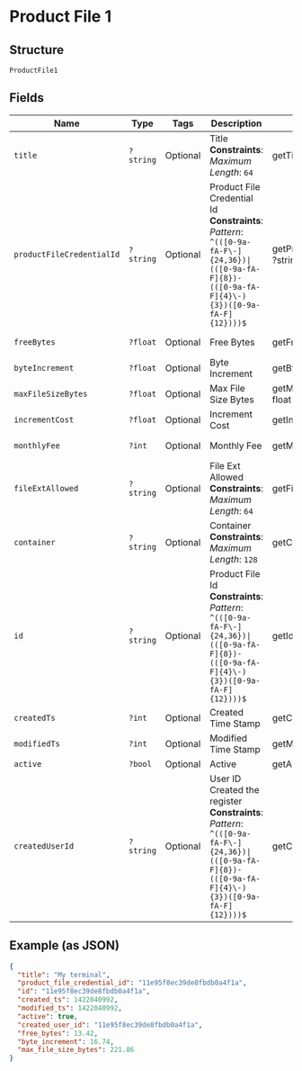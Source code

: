 
# Product File 1

## Structure

`ProductFile1`

## Fields

| Name | Type | Tags | Description | Getter | Setter |
|  --- | --- | --- | --- | --- | --- |
| `title` | `?string` | Optional | Title<br>**Constraints**: *Maximum Length*: `64` | getTitle(): ?string | setTitle(?string title): void |
| `productFileCredentialId` | `?string` | Optional | Product File Credential Id<br>**Constraints**: *Pattern*: `^(([0-9a-fA-F\-]{24,36})\|(([0-9a-fA-F]{8})-(([0-9a-fA-F]{4}\-){3})([0-9a-fA-F]{12})))$` | getProductFileCredentialId(): ?string | setProductFileCredentialId(?string productFileCredentialId): void |
| `freeBytes` | `?float` | Optional | Free Bytes | getFreeBytes(): ?float | setFreeBytes(?float freeBytes): void |
| `byteIncrement` | `?float` | Optional | Byte Increment | getByteIncrement(): ?float | setByteIncrement(?float byteIncrement): void |
| `maxFileSizeBytes` | `?float` | Optional | Max File Size Bytes | getMaxFileSizeBytes(): ?float | setMaxFileSizeBytes(?float maxFileSizeBytes): void |
| `incrementCost` | `?float` | Optional | Increment Cost | getIncrementCost(): ?float | setIncrementCost(?float incrementCost): void |
| `monthlyFee` | `?int` | Optional | Monthly Fee | getMonthlyFee(): ?int | setMonthlyFee(?int monthlyFee): void |
| `fileExtAllowed` | `?string` | Optional | File Ext Allowed<br>**Constraints**: *Maximum Length*: `64` | getFileExtAllowed(): ?string | setFileExtAllowed(?string fileExtAllowed): void |
| `container` | `?string` | Optional | Container<br>**Constraints**: *Maximum Length*: `128` | getContainer(): ?string | setContainer(?string container): void |
| `id` | `?string` | Optional | Product File Id<br>**Constraints**: *Pattern*: `^(([0-9a-fA-F\-]{24,36})\|(([0-9a-fA-F]{8})-(([0-9a-fA-F]{4}\-){3})([0-9a-fA-F]{12})))$` | getId(): ?string | setId(?string id): void |
| `createdTs` | `?int` | Optional | Created Time Stamp | getCreatedTs(): ?int | setCreatedTs(?int createdTs): void |
| `modifiedTs` | `?int` | Optional | Modified Time Stamp | getModifiedTs(): ?int | setModifiedTs(?int modifiedTs): void |
| `active` | `?bool` | Optional | Active | getActive(): ?bool | setActive(?bool active): void |
| `createdUserId` | `?string` | Optional | User ID Created the register<br>**Constraints**: *Pattern*: `^(([0-9a-fA-F\-]{24,36})\|(([0-9a-fA-F]{8})-(([0-9a-fA-F]{4}\-){3})([0-9a-fA-F]{12})))$` | getCreatedUserId(): ?string | setCreatedUserId(?string createdUserId): void |

## Example (as JSON)

```json
{
  "title": "My terminal",
  "product_file_credential_id": "11e95f8ec39de8fbdb0a4f1a",
  "id": "11e95f8ec39de8fbdb0a4f1a",
  "created_ts": 1422040992,
  "modified_ts": 1422040992,
  "active": true,
  "created_user_id": "11e95f8ec39de8fbdb0a4f1a",
  "free_bytes": 13.42,
  "byte_increment": 16.74,
  "max_file_size_bytes": 221.86
}
```

